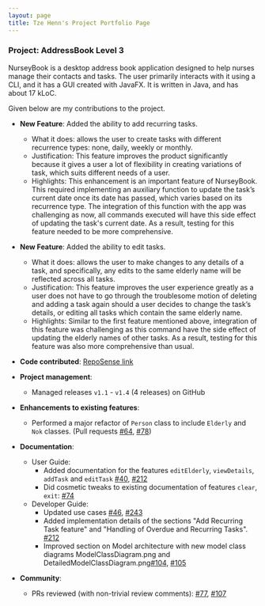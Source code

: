 ```yaml
---
layout: page
title: Tze Henn's Project Portfolio Page
---
```


### Project: AddressBook Level 3

NurseyBook is a desktop address book application designed to help nurses manage their contacts and tasks. The user primarily interacts with it using a CLI, and it has a GUI created with JavaFX. It is written in Java, and has about 17 kLoC.

Given below are my contributions to the project.

* **New Feature**: Added the ability to add recurring tasks.
  * What it does: allows the user to create tasks with different recurrence types: none, daily, weekly or monthly.
  * Justification: This feature improves the product significantly because it gives a user a lot of flexibility in creating variations of task, which suits different needs of a user.
  * Highlights: This enhancement is an important feature of NurseyBook. This required implementing an auxiliary function to update the task’s current date once its date has passed, which varies based on its recurrence type. The integration of this function with the app was challenging as now, all commands executed will have this side effect of updating the task's current date. As a result, testing for this feature needed to be more comprehensive.

* **New Feature**: Added the ability to edit tasks.
  * What it does: allows the user to make changes to any details of a task, and specifically, any edits to the same elderly name will be reflected across all tasks.
  * Justification: This feature improves the user experience greatly as a user does not have to go through the troublesome motion of deleting and adding a task again should a user decides to change the task’s details, or editing all tasks which contain the same elderly name.
  * Highlights: Similar to the first feature mentioned above, integration of this feature was challenging as this command have the side effect of updating the elderly names of other tasks. As a result, testing for this feature was also more comprehensive than usual.

* **Code contributed**: [RepoSense link](https://nus-cs2103-ay2122s1.github.io/tp-dashboard/#breakdown=true&search=superbestron)

* **Project management**:
  * Managed releases `v1.1` - `v1.4` (4 releases) on GitHub

* **Enhancements to existing features**:
  * Performed a major refactor of `Person` class to include `Elderly` and `Nok` classes. (Pull requests [\#64](https://github.com/AY2122S1-CS2103T-F13-2/tp/pull/64), [\#78](https://github.com/AY2122S1-CS2103T-F13-2/tp/pull/78))

* **Documentation**:
  * User Guide:
    * Added documentation for the features `editElderly`, `viewDetails`, `addTask` and `editTask` [\#40](https://github.com/AY2122S1-CS2103T-F13-2/tp/pull/40), [\#212](https://github.com/AY2122S1-CS2103T-F13-2/tp/pull/212)
    * Did cosmetic tweaks to existing documentation of features `clear`, `exit`: [\#74]()
  * Developer Guide:
    * Updated use cases [\#46](https://github.com/AY2122S1-CS2103T-F13-2/tp/pull/46), [\#243](https://github.com/AY2122S1-CS2103T-F13-2/tp/pull/243)
    * Added implementation details of the sections "Add Recurring Task feature" and "Handling of Overdue and Recurring Tasks". [\#212](https://github.com/AY2122S1-CS2103T-F13-2/tp/pull/212) 
    * Improved section on Model architecture with new model class diagrams ModelClassDiagram.png and DetailedModelClassDiagram.png[\#104](https://github.com/AY2122S1-CS2103T-F13-2/tp/pull/104), [\#105](https://github.com/AY2122S1-CS2103T-F13-2/tp/pull/105)

* **Community**:
  * PRs reviewed (with non-trivial review comments): [\#77](https://github.com/AY2122S1-CS2103T-F13-2/tp/pull/77), [\#107](https://github.com/AY2122S1-CS2103T-F13-2/tp/pull/107)
